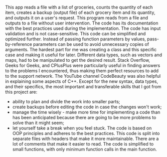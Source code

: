 This app reads a file with a list of groceries, counts the quantity of each item, creates a backup (output file) of each grocery item and its quantity, and outputs it on a user's request.
        This program reads from a file and outputs to a file without user intervention. The code has its documentation with the best practices used during the implementation. The code has input validation and is not case-sensitive.
        This code can be simplified and optimized further. Instead of passing function parameters by values, pass-by-reference parameters can be used to avoid unnecessary copies of arguments. 
        The hardest part for me was creating a class and this specific case and making it useful for later. Different data types, such as vectors and maps, had to be manipulated to get the desired result. Stack Overflow, Geeks for Geeks, and CPlusPlus were particularly useful in finding answers to the problems I encountered, thus making them perfect resources to add to the support network. The YouTube channel CodeBeauty was also helpful in explaining some aspects of C++.
        Except for the new syntax, data types, and their specifics,  the most important and transferable skills that I got from this project are:
-  ability to plan and divide the work into smaller parts;
-  create backups before editing the code in case the changes won't work;
- manage the time wisely - make more time for implementing a code than has been anticipated because there are going to be more problems to solve than it might seem;
- let yourself take a break when you feel stuck.
        The code is based on OOP principles and adheres to the best practices. This code is split into separate files with headers that make it more maintainable. There are a lot of comments that make it easier to read. The code is simplified to small functions, with only minimum function calls in the main function.
